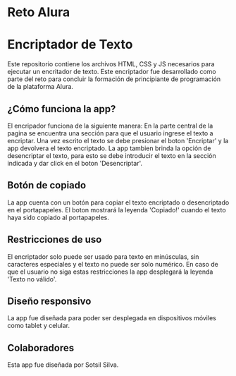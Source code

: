 # Reto Alura
# Encriptador de Texto

Este repositorio contiene los archivos HTML, CSS y JS necesarios para ejecutar un encritador de texto.
Este encriptador fue desarrollado como parte del reto para concluir la formación de principiante de programación de la plataforma Alura.

## ¿Cómo funciona la app?

El encripador funciona de la siguiente manera: En la parte central de la pagina se encuentra una sección para que el usuario ingrese el texto a encriptar. 
Una vez escrito el texto se debe presionar el boton 'Encriptar' y la app devolvera el texto encriptado. La app tambien brinda la opción de desencriptar el texto, para esto
se debe introducir el texto en la sección indicada y dar click en el boton 'Desencriptar'. 

## Botón de copiado

La app cuenta con un botón para copiar el texto encriptado o desencriptado en el portapapeles. El boton mostrará la leyenda 'Copiado!' cuando el texto haya sido copiado al portapapeles.

## Restricciones de uso

El encriptador solo puede ser usado para texto en minúsculas, sin caracteres especiales y el texto no puede ser solo numérico. En caso de que el usuario no siga estas restricciones la app
desplegará la leyenda 'Texto no válido'.

## Diseño responsivo

La app fue diseñada para poder ser desplegada en dispositivos móviles como tablet y celular.

## Colaboradores

Esta app fue diseñada por Sotsil Silva. 
